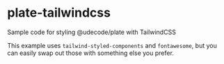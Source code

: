 # plate-tailwindcss
Sample code for styling @udecode/plate with TailwindCSS

This example uses `tailwind-styled-components` and `fontawesome`, but you can easily swap out those with something else you prefer.
